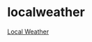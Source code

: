 # localweather
<a href="https://anjanthapaliya.github.io/localweather" target="_blank">Local Weather</a>
